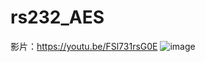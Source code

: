 # rs232_AES
影片：https://youtu.be/FSl731rsG0E
![image](https://user-images.githubusercontent.com/83816503/210586927-2bc4f5eb-f9ac-4841-a062-af2b104c7043.png)
